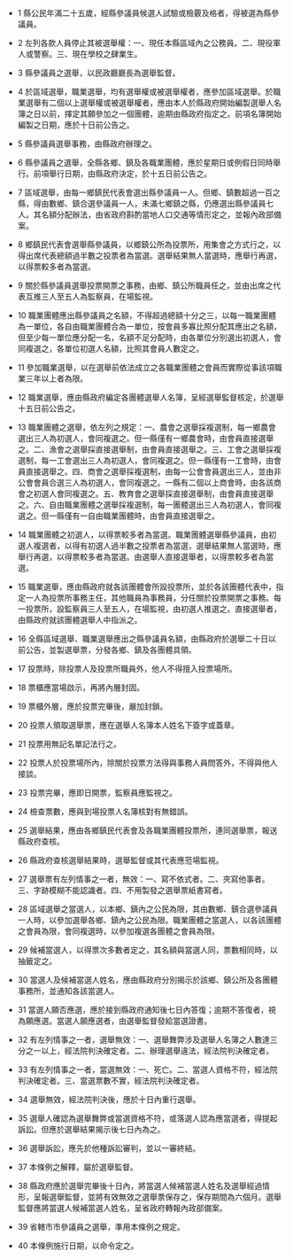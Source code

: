 * 1 縣公民年滿二十五歲，經縣參議員候選人試驗或檢覈及格者，得被選為縣參議員。

* 2 左列各款人員停止其被選舉權：一、現任本縣區域內之公務員。二、現役軍人或警察。三、現在學校之肆業生。

* 3 縣參議員之選舉，以民政廳廳長為選舉監督。

* 4 於區域選舉，職業選舉，均有選舉權或被選舉權者，應參加區域選舉。於職業選舉有二個以上選舉權或被選舉權者，應由本人於縣政府開始編製選舉人名簿之日以前，擇定其願參加之一個團體，逾期由縣政府指定之。前項名簿開始編製之日期，應於十日前公告之。

* 5 縣參議員選舉事務，由縣政府辦理之。

* 6 縣參議員之選舉，全縣各鄉、鎮及各職業團體，應於星期日或例假日同時舉行。前項舉行日期，由縣政府決定，於十五日前公告之。

* 7 區域選舉，由每一鄉鎮民代表會選出縣參議員一人。但鄉、鎮數超過一百之縣，得由數鄉、鎮合選參議員一人，未滿七鄉鎮之縣，仍應選出縣參議員七人。其名額分配辦法，由省政府斟酌當地人口交通等情形定之，並報內政部備案。

* 8 鄉鎮民代表會選舉縣參議員，以鄉鎮公所為投票所，用集會之方式行之，以得出席代表總額過半數之投票者為當選。選舉結果無人當選時，應舉行再選，以得票較多者為當選。

* 9 關於縣參議員選舉投票開票之事務，由鄉、鎮公所職員任之，並由出席之代表互推三人至五人為監察員，在場監視。

* 10 職業團體應出縣參議員之名額，不得超過總額十分之三，以每一職業團體為一單位，各自由職業團體合為一單位，按會員多寡比照分配其應出之名額，但至少每一單位應分配一名，名額不足分配時，由各單位分別選出初選人，會同複選之，各單位初選人名額，比照其會員人數定之。

* 11 參加職業選舉，以在選舉前依法成立之各職業團體之會員而實際從事該項職業三年以上者為限。

* 12 職業選舉，應由縣政府編定各團體選舉人名簿，呈經選舉監督核定，於選舉十五日前公告之。

* 13 職業團體之選舉，依左列之規定：一、農會之選舉採複選制，每一鄉農會選出三人為初選人，會同複選之。但一縣僅有一鄉農會時，由會員直接選舉之。二、漁會之選舉採直接選舉制，由會員直接選舉之。三、工會之選舉採複選制，每一工會選出三人為初選人，會同複選之。但一縣僅有一工會時，由會員直接選舉之。四、商會之選舉採複選制，由每一公會會員選出三人，並由非公會會員合選三人為初選人，會同複選之。一縣有二個以上商會時，由各該商會之初選人會同複選之。五、教育會之選舉採直接選舉制，由會員直接選舉之。六、自由職業團體之選舉採複選制，每一團體選出三人為初選人，會同複選之。但一縣僅有一自由職業團體時，由會員直接選舉之。

* 14 職業團體之初選人，以得票較多者為當選。職業團體選舉縣參議員，由初選人複選者，以得有初選人過半數之投票者為當選，選舉結果無人當選時，應舉行再選，以得票較多者為當選。由選舉人直接選舉者，以得票較多者為當選。

* 15 職業選舉，應由縣政府就各該團體會所設投票所，並於各該團體代表中，指定一人為投票所事務主任，其他職員為事務員，分任關於投票開票之事務。每一投票所，設監察員三人至五人，在場監視，由初選人推選之。直接選舉者，由縣政府就該團體選舉人中指派之。

* 16 全縣區域選舉、職業選舉應出之縣參議員名額，由縣政府於選舉二十日以前公告，並製選舉票，分發各鄉、鎮及各團體具領。

* 17 投票時，除投票人及投票所職員外，他人不得擅入投票場所。

* 18 票櫃應當場啟示，再將內層封固。

* 19 票櫃外層，應於投票完畢後，嚴加封鎖。

* 20 投票人領取選舉票，應在選舉人名簿本人姓名下簽字或蓋章。

* 21 投票用無記名單記法行之。

* 22 投票人於投票場所內，除關於投票方法得與事務人員問答外，不得與他人接談。

* 23 投票完畢，應即日開票，監察員應監視之。

* 24 檢查票數，應與到場投票人名簿核對有無錯誤。

* 25 選舉結果，應由各鄉鎮民代表會及各職業團體投票所，連同選舉票，報送縣政府查核。

* 26 縣政府查核選舉結果時，選舉監督或其代表應蒞場監視。

* 27 選舉票有左列情事之一者，無效：一、寫不依式者。二、夾寫他事者。三、字跡模糊不能認識者。四、不用製發之選舉票紙書寫者。

* 28 區域選舉之當選人，以本鄉、鎮內之公民為限，其由數鄉、鎮合選參議員一人時，以參加選舉各鄉、鎮內之公民為限。職業團體之當選人，以各該團體之會員為限，會同複選時，以參加複選各團體之會員為限。

* 29 候補當選人，以得票次多數者定之，其名額與當選人同，票數相同時，以抽籤定之。

* 30 當選人及候補當選人姓名，應由縣政府分別揭示於該鄉、鎮公所及各團體事務所，並通知各該當選人。

* 31 當選人願否應選，應於接到縣政府通知後七日內答復；逾期不答復者，視為願應選。當選人願應選者，由選舉監督發給當選證書。

* 32 有左列情事之一者，選舉無效：一、選舉舞弊涉及選舉人名簿之人數達三分之一以上，經法院判決確定者。二、辦理選舉違法，經法院判決確定者。

* 33 有左列情事之一者，當選無效：一、死亡。二、當選人資格不符，經法院判決確定者。三、當選票數不實，經法院判決確定者。

* 34 選舉無效，經法院判決後，應於十日內重行選舉。

* 35 選舉人確認為選舉舞弊或當選資格不符，或落選人認為應當選者，得提起訴訟。但應於選舉結果揭示後七日內為之。

* 36 選舉訴訟，應先於他種訴訟審判，並以一審終結。

* 37 本條例之解釋，屬於選舉監督。

* 38 縣政府應於選舉完畢後十日內，將當選人候補當選人姓名及選舉經過情形，呈報選舉監督，並將有效無效之選舉票保存之，保存期間為六個月。選舉監督應將當選人候補當選人姓名，呈省政府轉報內政部備案。

* 39 省轄市市參議員之選舉，準用本條例之規定。

* 40 本條例施行日期，以命令定之。

